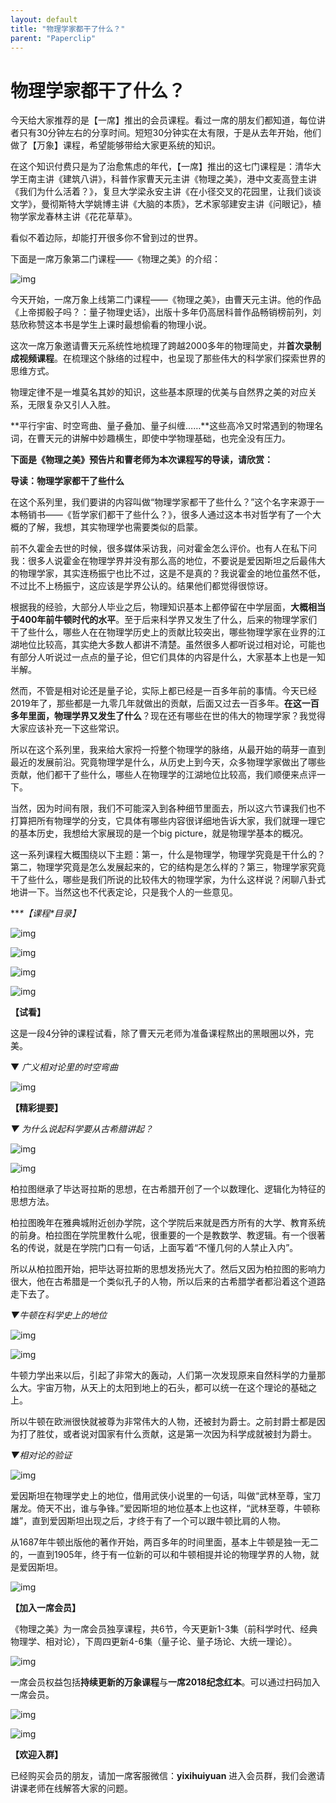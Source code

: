 ```yaml
---
layout: default
title: "物理学家都干了什么？"
parent: "Paperclip"
---
```


# 物理学家都干了什么？

今天给大家推荐的是【一席】推出的会员课程。看过一席的朋友们都知道，每位讲者只有30分钟左右的分享时间。短短30分钟实在太有限，于是从去年开始，他们做了【万象】课程，希望能够带给大家更系统的知识。

在这个知识付费只是为了治愈焦虑的年代，【一席】推出的这七门课程是：清华大学王南主讲《建筑八讲》，科普作家曹天元主讲《物理之美》，港中文麦高登主讲《我们为什么活着？》，复旦大学梁永安主讲《在小径交叉的花园里，让我们谈谈文学》，曼彻斯特大学姚博主讲《大脑的本质》，艺术家邬建安主讲《问眼记》，植物学家龙春林主讲《花花草草》。

看似不着边际，却能打开很多你不曾到过的世界。

下面是一席万象第二门课程——《物理之美》的介绍：

![img](https://i.loli.net/2021/10/30/qomJrXOPfbhYvHU.jpg)

今天开始，一席万象上线第二门课程——《物理之美》，由曹天元主讲。他的作品《上帝掷骰子吗？：量子物理史话》，出版十多年仍高居科普作品畅销榜前列，刘慈欣称赞这本书是学生上课时最想偷看的物理小说。

这次一席万象邀请曹天元系统性地梳理了跨越2000多年的物理简史，并**首次录制成视频课程**。在梳理这个脉络的过程中，也呈现了那些伟大的科学家们探索世界的思维方式。

物理定律不是一堆莫名其妙的知识，这些基本原理的优美与自然界之美的对应关系，无限复杂又引人入胜。

**平行宇宙、时空弯曲、量子叠加、量子纠缠……**这些高冷又时常遇到的物理名词，在曹天元的讲解中妙趣横生，即使中学物理基础，也完全没有压力。

**下面是《物理之美》预告片和曹老师为本次课程写的导读，请欣赏：**



**导读：物理学家都干了些什么**

在这个系列里，我们要讲的内容叫做“物理学家都干了些什么？”这个名字来源于一本畅销书——《哲学家们都干了些什么？》，很多人通过这本书对哲学有了一个大概的了解，我想，其实物理学也需要类似的启蒙。

前不久霍金去世的时候，很多媒体采访我，问对霍金怎么评价。也有人在私下问我：很多人说霍金在物理学界并没有那么高的地位，不要说是爱因斯坦之后最伟大的物理学家，其实连杨振宁也比不过，这是不是真的？我说霍金的地位虽然不低，不过比不上杨振宁，这应该是学界公认的。结果他们都觉得很惊讶。

根据我的经验，大部分人毕业之后，物理知识基本上都停留在中学层面，**大概相当于400年前牛顿时代的水平**。至于后来科学界又发生了什么，后来的物理学家们干了些什么，哪些人在在物理学历史上的贡献比较突出，哪些物理学家在业界的江湖地位比较高，其实绝大多数人都讲不清楚。虽然很多人都听说过相对论，可能也有部分人听说过一点点的量子论，但它们具体的内容是什么，大家基本上也是一知半解。

然而，不管是相对论还是量子论，实际上都已经是一百多年前的事情。今天已经2019年了，那些都是一九零几年就做出的贡献，后面又过去一百多年。**在这一百多年里面，物理学界又发生了什么**？现在还有哪些在世的伟大的物理学家？我觉得大家应该补充一下这些常识。

所以在这个系列里，我来给大家捋一捋整个物理学的脉络，从最开始的萌芽一直到最近的发展前沿。究竟物理学是什么，从历史上到今天，众多物理学家做出了哪些贡献，他们都干了些什么，哪些人在物理学的江湖地位比较高，我们顺便来点评一下。

当然，因为时间有限，我们不可能深入到各种细节里面去，所以这六节课我们也不打算把所有物理学的分支，它具体有哪些内容很详细地告诉大家，我们就理一理它的基本历史，我想给大家展现的是一个big picture，就是物理学基本的概况。

这一系列课程大概围绕以下主题：第一，什么是物理学，物理学究竟是干什么的？第二，物理学究竟是怎么发展起来的，它的结构是怎么样的？第三，物理学家究竟干了些什么，哪些是我们所说的比较伟大的物理学家，为什么这样说？闲聊八卦式地讲一下。当然这也不代表定论，只是我个人的一些意见。



***\*【课程\**目录】**

![img](https://i.loli.net/2021/10/30/Urzex1NCdLDpVos.jpg)

![img](https://i.loli.net/2021/10/30/eU4kCIwHoz9q6OF.jpg)

![img](https://i.loli.net/2021/10/30/sWFO3Mt24lgYnai.jpg)

![img](https://i.loli.net/2021/10/30/IBWk892NTuj5dAt.png)



**【试看】**

这是一段4分钟的课程试看，除了曹天元老师为准备课程熬出的黑眼圈以外，完美。

▼ *广义相对论里的时空弯曲*

![img](https://i.loli.net/2021/10/30/IBWk892NTuj5dAt.png)



**【精彩提要】**

*▼ 为什么说起科学要从古希腊讲起？*

![img](https://i.loli.net/2021/10/30/TGYus45MSdj1BPb.jpg)

![img](https://i.loli.net/2021/10/30/d4So8NYzLBJu6Oa.jpg)

柏拉图继承了毕达哥拉斯的思想，在古希腊开创了一个以数理化、逻辑化为特征的思想方法。

柏拉图晚年在雅典城附近创办学院，这个学院后来就是西方所有的大学、教育系统的前身。柏拉图在学院里教什么呢，很重要的一个是教数学、教逻辑。有一个很著名的传说，就是在学院门口有一句话，上面写着“不懂几何的人禁止入内”。

所以从柏拉图开始，把毕达哥拉斯的思想发扬光大了。然后又因为柏拉图的影响力很大，他在古希腊是一个类似孔子的人物，所以后来的古希腊学者都沿着这个道路走下去了。

*▼牛顿在科学史上的地位*

![img](https://i.loli.net/2021/10/30/TYHibh5nsR4pOyI.jpg)

![img](https://i.loli.net/2021/10/30/Jrd85SuHvRjhG4s.jpg)

牛顿力学出来以后，引起了非常大的轰动，人们第一次发现原来自然科学的力量那么大。宇宙万物，从天上的太阳到地上的石头，都可以统一在这个理论的基础之上。

所以牛顿在欧洲很快就被尊为非常伟大的人物，还被封为爵士。之前封爵士都是因为打了胜仗，或者说对国家有什么贡献，这是第一次因为科学成就被封为爵士。



*▼相对论的验证*

![img](https://i.loli.net/2021/10/30/SoA1nfrxUeVQZLm.jpg)

爱因斯坦在物理学史上的地位，借用武侠小说里的一句话，叫做“武林至尊，宝刀屠龙。倚天不出，谁与争锋。”爱因斯坦的地位基本上也这样，“武林至尊，牛顿称雄”，直到爱因斯坦出现之后，才终于有了一个可以跟牛顿比肩的人物。

从1687年牛顿出版他的著作开始，两百多年的时间里面，基本上牛顿是独一无二的，一直到1905年，终于有一位新的可以和牛顿相提并论的物理学界的人物，就是爱因斯坦。

![img](https://i.loli.net/2021/10/30/IBWk892NTuj5dAt.png)



**【加入一席会员】**

《物理之美》为一席会员独享课程，共6节，今天更新1-3集（前科学时代、经典物理学、相对论），下周四更新4-6集（量子论、量子场论、大统一理论）。

![img](https://i.loli.net/2021/10/30/Eugv5nHm4MCfop8.jpg)

一席会员权益包括**持续更新的万象课程**与**一席2018纪念红本**。可以通过扫码加入一席会员。

![img](https://i.loli.net/2021/10/30/iBdRSQwgbMFjp8k.png)

![img](https://i.loli.net/2021/10/30/IBWk892NTuj5dAt.png)



**【欢迎入群】**

已经购买会员的朋友，请加一席客服微信：**yixihuiyuan** 进入会员群，我们会邀请讲课老师在线解答大家的问题。
